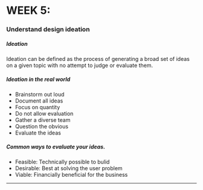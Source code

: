 # WEEK 5: 

### Understand design ideation

##### Ideation 
Ideation can be defined as the process of generating a broad set of ideas on a given topic with no attempt to judge or evaluate them.

##### Ideation in the real world 

- Brainstorm out loud 
- Document all ideas 
- Focus on quantity 
- Do not allow evaluation
- Gather a diverse team 
- Question the obvious 
- Evaluate the ideas 

##### Common ways to evaluate your ideas.

- Feasible: Technically possible to bulid 
- Desirable: Best at solving the user problem 
- Viable: Financially beneficial for the business 

---